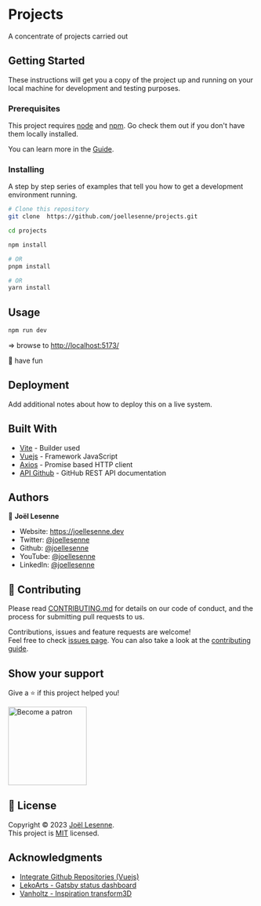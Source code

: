 # Projects

A concentrate of projects carried out

## Getting Started

These instructions will get you a copy of the project up and running on your local machine for development and testing purposes.

### Prerequisites

This project requires [node](https://nodejs.org) and [npm](https://npmjs.com). Go check them out if you don't have them locally installed.

You can learn more in the [Guide](https://vitejs.dev/guide/).

### Installing

A step by step series of examples that tell you how to get a development environment running.

```bash
# Clone this repository
git clone  https://github.com/joellesenne/projects.git

cd projects

npm install

# OR
pnpm install

# OR
yarn install
```

## Usage

```sh
npm run dev
```

=> browse to [http://localhost:5173/](http://localhost:5173/)

🎉 have fun

## Deployment

Add additional notes about how to deploy this on a live system.

## Built With

- [Vite](https://vitejs.dev/) - Builder used
- [Vuejs](https://vuejs.org/) - Framework JavaScript
- [Axios](https://axios-http.com/docs/intro) - Promise based HTTP client
- [API Github](https://docs.github.com/en/rest) - GitHub REST API documentation

## Authors

👤 **Joël Lesenne**

- Website: https://joellesenne.dev
- Twitter: [@joellesenne](https://twitter.com/joellesenne)
- Github: [@joellesenne](https://github.com/joellesenne)
- YouTube: [@joellesenne](https://youtube.com/@joellesenne)
- LinkedIn: [@joellesenne](https://linkedin.com/in/joellesenne)

## 🤝 Contributing

Please read [CONTRIBUTING.md](https://gist.github.com/PurpleBooth/b24679402957c63ec426) for details on our code of conduct, and the process for submitting pull requests to us.

Contributions, issues and feature requests are welcome!<br />Feel free to check [issues page](https://github.com/joellesenne/projects/issues). You can also take a look at the [contributing guide](https://github.com/joellesenne/portfolio/blob/main/CONTRIBUTING.md).

## Show your support

Give a ⭐️ if this project helped you!

<a href="https://www.patreon.com/joellesenne">
  <img alt="Become a patron" src="https://c5.patreon.com/external/logo/become_a_patron_button@2x.png" width="160">
</a>

## 📝 License

Copyright © 2023 [Joël Lesenne](https://github.com/joellesenne). <br />
This project is [MIT](LICENSE) licensed.

## Acknowledgments
- [Integrate Github Repositories (Vuejs)](https://medium.com/swlh/integrate-github-repositories-into-your-personal-site-with-vuejs-e08f7bb7877b)
- [LekoArts - Gatsby status dashboard](https://github.com/LekoArts/gatsby-status-dashboard)
- [Vanholtz - Inspiration transform3D](https://vanholtz.co/)
